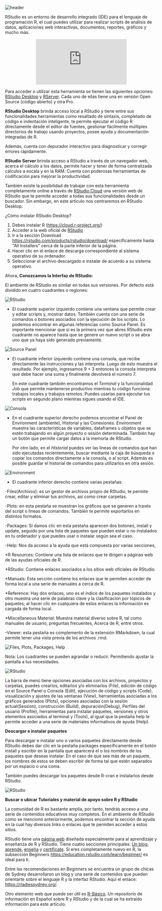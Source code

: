 <!--
.. title: Primeros pasos con RStudio
.. slug: primeros-pasos-con-rstudio
.. date: 2021-04-05
.. author: Anavelyz Pérez
.. tags: ide, r, rstudio, rstudio desktop, rstudio server, interfaz de r
.. category: ide
.. link:
.. description:
.. type: text
-->

<!-- # Primeros pasos con RStudio -->

![header](../../../images/blog/primeros-pasos-con-rstudio/header.png)

RStudio es un entorno de desarrollo integrado (IDE) para el lenguaje de
programación R, el cual puedes utilizar para realizar scripts de análisis de
datos, aplicaciones web interactivas, documentos, reportes, gráficos y mucho
más.

<!-- TEASER_END -->

<center><iframe
  src="https://fast.wistia.net/embed/iframe/520zbd3tij?videoFoam=true"
  style="border: none;"></iframe></center>

Para acceder o utilizar esta herramienta se tienen las siguientes opciones:
[RStudio Desktop](https://rstudio.com/products/rstudio/#rstudio-desktop) y
[RServer](https://rstudio.com/products/rstudio/#rstudio-server). Cada uno de
ellas tiene una en versión Open Source (código abierto) y otra Pro.

**RStudio Desktop** brinda acceso local a RStudio y tiene entre sus
funcionalidades herramientas como resaltado de sintaxis, completado de código e
indentación inteligente, te permite ejecutar el código R directamente desde el
editor de fuentes, gestionar fácilmente múltiples directorios de trabajo
usando proyectos, posee ayuda y documentación integradas de R.

Además, cuenta con depurador interactivo para diagnosticar y corregir errores
rápidamente.

**RStudio Server** brinda acceso a RStudio a través de un navegador web, acerca
el cálculo a los datos, permite hacer y tener de forma centralizada cálculos
a escala y en la RAM. Cuenta con poderosas herramientas de codificación para
mejorar la productividad.

También existe la posibilidad de trabajar con esta herramienta completamente
online a través de [RStudio Cloud](https://rstudio.cloud/) una versión web de
RStudio que te permite acceder a todas sus funcionalidades desde un buscador.
Sin embargo, en este artículo nos centraremos en RStudio Desktop.

¿Cómo instalar RStudio Desktop?

1. Debes instalar R (https://cloud.r-project.org/)
1. Acceder a la web oficial de [RStudio](https://rstudio.com/)
1. Ir a la sección Download https://rstudio.com/products/rstudio/download/
   específicamente hasta "All Installers" cerca de la parte inferior de la
   página.
1. Hacer clic en el enlace de descarga correspondiente al sistema operativo de
   su ordenador.
1. Seleccionar el archivo descargado e instalar de acuerdo a su sistema
   operativo.

Ahora, **Conozcamos la Interfaz de RStudio:**

El ambiente de RStudio es similar en todas sus versiones. Por defecto está
dividido en cuatro cuadrantes o regiones:

![RStudio](../../../images/blog/primeros-pasos-con-rstudio/Rstudio.png)

- El cuadrante superior izquierdo contiene una ventana que permite crear y
  editar scripts y, mostrar datos. También cuenta con una serie de comandos o
  botones asociados con la ejecución de los scripts. Lo podemos encontrar en
  algunas referencias como Source Panel. Es importante mencionar que si es la
  primera vez que abres RStudio este cuadrante no aparece hasta que se genere un
  nuevo script o se abra uno que ya haya sido generado previamente.

![Source Panel](../../../images/blog/primeros-pasos-con-rstudio/C1.gif)

- El cuadrante inferior izquierdo contiene una consola, que recibe directamente
  las instrucciones y las interpreta. Luego de esto muestra el resultado. Por
  ejemplo, ingresamos 9 + 3 entonces la consola interpreta que debe hacer una
  suma y finalmente devolverá el número 7.

  En este cuadrante también encontramos el *Terminal* y la funcionalidad *Job*
  que permite mantenerse productivo mientras tu código funciona: trabajos
  locales y trabajos remotos. Puedes usarlas para ejecutar tus scripts en
  segundo plano mientras sigues usando el IDE.

![Consola](../../../images/blog/primeros-pasos-con-rstudio/2consola.gif)

- En el cuadrante superior derecho podemos encontrar el Panel de Environment
  (ambiente), Historial y las Conexiones. *Environment* muestra las
  características de variables, dataframes u objetos que se estén trabajando en
  algún proyecto o sesión determinada. También hay un botón que permite cargar
  datos a la memoria de RStudio.

  Por otro lado, en el *Historial* puedes ver las líneas de comandos que han
  sido ejecutadas recientemente, buscar mediante la caja de búsqueda o copiar
  los comandos directamente a la consola, o al script. Además es posible guardar
  el historial de comandos para utilizarlos en otra sesión.

![Environment](../../../images/blog/primeros-pasos-con-rstudio/Environment.gif)

- El cuadrante inferior derecho contiene varias pestañas:

-Files(Archivos): es un gestor de archivos propio de RStudio, te permite crear,
editar y eliminar tus archivos, así como crear carpetas.

-Plots: en esta pestaña se muestran los gráficos que se generen a través del
script o líneas de comandos. También te permite exportarlos en distintos
formatos.

-Packages: Si damos clic en esta pestaña aparecen dos botones, install y
update, seguido por una lista de paquetes que pueden estar o no instalados en tu
ordenador y que puedes usar o instalar según sea el caso.

-Help: Nos da acceso a la ayuda que está compuesta por varias secciones,

\*R Resources: Contiene una lista de enlaces que te dirigen a páginas web de
las ayudas oficiales de R.

\*RStudio: Contiene enlaces asociados a los sitios web oficiales de RStudio.

\*Manuals: Esta sección contiene los enlaces que te permiten acceder de forma
local a una serie de manuales a cerca de R.

\*Reference: Hay dos enlaces, uno es el índice de los paquetes instalados y
otro muestra una serie de palabras clave y la clasificación por tópicos de
paquetes; al hacer clic en cualquiera de estos enlaces la información es
cargada de forma local.

\*Miscellaneous Material: Muestra material diverso sobre R, tal como manuales
de usuario, preguntas frecuentes, Acerca de R, entre otros.

-Viewer: esta pestaña es complemento de la extensión RMarkdown, la cual permite
tener una vista previa de los archivos .rmd.

![Files, Plots, Packages, Help](../../../images/blog/primeros-pasos-con-rstudio/4.gif)

Nota: Los cuadrantes se pueden agrandar o reducir. Permitiendo ajustar la
pantalla a tus necesidades.

![RStudio](../../../images/blog/primeros-pasos-con-rstudio/cambiotam.gif)

La barra de menú tiene opciones asociadas con los archivos, proyectos y
carpetas, puedes crearlos, editarlos y/o eliminarlos (File), edición de código
en el Source Panel o Consola (Edit), ejecución de código y scripts (Code),
visualización y ajustes de las ventanas (View), herramientas asociadas a los
gráficos generados (Plots), opciones asociadas con la sesión actual(Session),
construcción (Build), depuración(Debug), Perfiles del usuario (Profile),
herramientas para instalar paquetes, versiones y otros elementos asociados al
terminal y (Tools), al igual que la pestaña help te permite acceder a una serie
de materiales informativos de ayuda (Help).

**Descargar e instalar paquetes**

Para descargar e instalar uno o varios paquetes directamente desde RStudio debes
dar clic en la pestaña packages específicamente en el botón install y escribir
en la pantalla que aparecerá el o los nombres de los paquetes que deseas
instalar. En el caso de que sea más de un paquete, los nombres de estos se deben
escribir de forma tal que estén separados por un espacio o una coma.

También puedes descargar los paquetes desde R-cran e instalarlos desde RStudio.

![RStudio](../../../images/blog/primeros-pasos-con-rstudio/paq.gif)

**Buscar o ubicar Tutoriales y material de apoyo sobre R y RStudio**

La comunidad de R es bastante amplia, por tanto, tendrás acceso a una serie de
contenidos educativos muy completos. En el ambiente de RStudio como se mencionó
anteriormente, podemos encontrar la sección de ayuda en la cual hay diversos
links o enlaces que te permiten acceder a estos sitios.

RStudio tiene una [página web](https://education.rstudio.com/) diseñada
especialmente para al aprendizaje y enseñanza de R y RStudio. Tiene cuatro
secciones principales: [Un blog](https://education.rstudio.com/blog/), [aprende](https://education.rstudio.com/learn/), [enseña](https://education.rstudio.com/teach/) y [certificate](https://education.rstudio.com/trainers/). Si eres completamente
nuevo en R, la subsección Beginners
https://education.rstudio.com/learn/beginner/ es ideal para ti.

Entre las recomendaciones en Beginners se encuentra un grupo de chicas de Sydney
desarrollaron un blog y una serie de contenidos que pueden orientarte sobre el
lenguaje R y la interfaz RStudio. Aquí el enlace: https://rladiessydney.org/.

Otro elemento web que puede ser útil es
[R-Básico](https://r-basico.aprendr.org/index.html). Un repositorio de
información en Español sobre R y RStudio y de la cual se ha extraído información
para este artículo.
